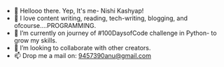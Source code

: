 - 👋 Hellooo there. Yep, It's me- Nishi Kashyap!
- 👀 I love content writing, reading, tech-writing, blogging, and ofcourse....PROGRAMMING.
- 🌱 I’m currently on journey of #100DaysofCode challenge in Python- to grow my skills.
- 💞️ I’m looking to collaborate with other creators.
- 📫 Drop me a mail on: 9457390anu@gmail.com

<!---
Nishi-16-K/Nishi-16-K is a ✨ special ✨ repository because its `README.md` (this file) appears on your GitHub profile.
You can click the Preview link to take a look at your changes.
--->
